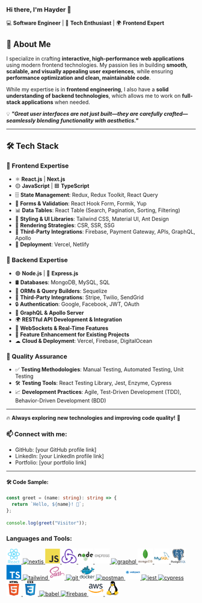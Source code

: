 ### Hi there, I'm Hayder 👋

💻 **Software Engineer** | 🚀 **Tech Enthusiast** | 🌍 **Frontend Expert**

## 🚀 About Me  
I specialize in crafting **interactive, high-performance web applications** using modern frontend technologies. My passion lies in building **smooth, scalable, and visually appealing user experiences**, while ensuring **performance optimization and clean, maintainable code**.  

While my expertise is in **frontend engineering**, I also have a **solid understanding of backend technologies**, which allows me to work on **full-stack applications** when needed.  

💡 **_"Great user interfaces are not just built—they are carefully crafted—seamlessly blending functionality with aesthetics."_**  

---

## 🛠️ Tech Stack  

### 🧰 Frontend Expertise  
- ⚛ **React.js** | **Next.js**  
- 🟡 **JavaScript** | 🟦 **TypeScript**  
- 🗄 **State Management**: Redux, Redux Toolkit, React Query  
- 📝 **Forms & Validation**: React Hook Form, Formik, Yup  
- 📊 **Data Tables**: React Table (Search, Pagination, Sorting, Filtering)  
- 🎨 **Styling & UI Libraries**: Tailwind CSS, Material UI, Ant Design  
- 📄 **Rendering Strategies**: CSR, SSR, SSG  
- 🔗 **Third-Party Integrations**: Firebase, Payment Gateway, APIs, GraphQL, Apollo  
- 🚀 **Deployment**: Vercel, Netlify  

### 🧰 Backend Expertise  
- 🟢 **Node.js** | 🚀 **Express.js**  
- 🛢 **Databases**: MongoDB, MySQL, SQL  
- 🔧 **ORMs & Query Builders**: Sequelize  
- 🔌 **Third-Party Integrations**: Stripe, Twilio, SendGrid  
- 🔒 **Authentication**: Google, Facebook, JWT, OAuth  
- 🚀 **GraphQL & Apollo Server**  
- 🌍 **RESTful API Development & Integration**  
- 📡 **WebSockets & Real-Time Features**  
- 🔄 **Feature Enhancement for Existing Projects**  
- ☁ **Cloud & Deployment**: Vercel, Firebase, DigitalOcean  

### 🧰 Quality Assurance  
- ✅ **Testing Methodologies**: Manual Testing, Automated Testing, Unit Testing  
- 🛠 **Testing Tools**: React Testing Library, Jest, Enzyme, Cypress  
- 📈 **Development Practices**: Agile, Test-Driven Development (TDD), Behavior-Driven Development (BDD)  

---

🔥 **Always exploring new technologies and improving code quality!** 🚀  


### 📫 Connect with me:
- GitHub: [your GitHub profile link]
- LinkedIn: [your LinkedIn profile link]
- Portfolio: [your portfolio link]

---

#### 🛠️ Code Sample:
```typescript
const greet = (name: string): string => {
  return `Hello, ${name}! 👋`;
};

console.log(greet("Visitor"));
```


<h3 align="left">Languages and Tools:</h3>
<p align="left">
    <!-- Core Tech Stack -->
    <a href="https://reactjs.org/" target="_blank" rel="noreferrer">
        <img src="https://raw.githubusercontent.com/devicons/devicon/master/icons/react/react-original-wordmark.svg" alt="react" width="40" height="40" />
    </a>
    <a href="https://nextjs.org/" target="_blank" rel="noreferrer">
        <img src="https://cdn.worldvectorlogo.com/logos/nextjs-2.svg" alt="nextjs" width="40" height="40" />
    </a>
    <a href="https://developer.mozilla.org/en-US/docs/Web/JavaScript" target="_blank" rel="noreferrer">
        <img src="https://raw.githubusercontent.com/devicons/devicon/master/icons/javascript/javascript-original.svg" alt="javascript" width="40" height="40" />
    </a>
    <a href="https://redux.js.org" target="_blank" rel="noreferrer">
        <img src="https://raw.githubusercontent.com/devicons/devicon/master/icons/redux/redux-original.svg" alt="redux" width="40" height="40" />
    </a>
    <a href="https://nodejs.org" target="_blank" rel="noreferrer">
        <img src="https://raw.githubusercontent.com/devicons/devicon/master/icons/nodejs/nodejs-original-wordmark.svg" alt="nodejs" width="40" height="40" />
    </a>
    <a href="https://expressjs.com" target="_blank" rel="noreferrer">
        <img src="https://raw.githubusercontent.com/devicons/devicon/master/icons/express/express-original-wordmark.svg" alt="express" width="40" height="40" />
    </a>
    <a href="https://graphql.org" target="_blank" rel="noreferrer">
        <img src="https://www.vectorlogo.zone/logos/graphql/graphql-icon.svg" alt="graphql" width="40" height="40" />
    </a>
    <a href="https://www.mongodb.com/" target="_blank" rel="noreferrer">
        <img src="https://raw.githubusercontent.com/devicons/devicon/master/icons/mongodb/mongodb-original-wordmark.svg" alt="mongodb" width="40" height="40" />
    </a>
    <a href="https://www.mysql.com/" target="_blank" rel="noreferrer">
        <img src="https://raw.githubusercontent.com/devicons/devicon/master/icons/mysql/mysql-original-wordmark.svg" alt="mysql" width="40" height="40" />
    </a>
    <a href="https://www.postgresql.org" target="_blank" rel="noreferrer">
        <img src="https://raw.githubusercontent.com/devicons/devicon/master/icons/postgresql/postgresql-original-wordmark.svg" alt="postgresql" width="40" height="40" />
    </a>

  <a href="https://typescriptlang.org" target="_blank" rel="noreferrer">
        <img src="https://raw.githubusercontent.com/devicons/devicon/master/icons/typescript/typescript-original.svg" alt="typescript" width="40" height="40" />
    </a>
    <a href="https://tailwindcss.com/" target="_blank" rel="noreferrer">
        <img src="https://www.vectorlogo.zone/logos/tailwindcss/tailwindcss-icon.svg" alt="tailwind" width="40" height="40" />
    </a>
    <a href="https://sass-lang.com" target="_blank" rel="noreferrer">
        <img src="https://raw.githubusercontent.com/devicons/devicon/master/icons/sass/sass-original.svg" alt="sass" width="40" height="40" />
    </a>
    <a href="https://git-scm.com/" target="_blank" rel="noreferrer">
        <img src="https://www.vectorlogo.zone/logos/git-scm/git-scm-icon.svg" alt="git" width="40" height="40" />
    </a>
    <a href="https://docker.com" target="_blank" rel="noreferrer">
        <img src="https://raw.githubusercontent.com/devicons/devicon/master/icons/docker/docker-original-wordmark.svg" alt="docker" width="40" height="40" />
    </a>
    <a href="https://www.postman.com" target="_blank" rel="noreferrer">
        <img src="https://www.vectorlogo.zone/logos/getpostman/getpostman-icon.svg" alt="postman" width="40" height="40" />
    </a>
    <a href="https://webpack.js.org" target="_blank" rel="noreferrer">
        <img src="https://raw.githubusercontent.com/devicons/devicon/d00d0969292a6569d45b06d3f350f463a0107b0d/icons/webpack/webpack-original-wordmark.svg" alt="webpack" width="40" height="40" />
    </a>
    <a href="https://jestjs.io" target="_blank" rel="noreferrer">
        <img src="https://www.vectorlogo.zone/logos/jestjsio/jestjsio-icon.svg" alt="jest" width="40" height="40" />
    </a>
    <a href="https://cypress.io" target="_blank" rel="noreferrer">
        <img src="https://raw.githubusercontent.com/simple-icons/simple-icons/6e46ec1fc23b60c8fd0d2f2ff46db82e16dbd75f/icons/cypress.svg" alt="cypress" width="40" height="40" />
    </a>
    <a href="https://www.w3.org/html/" target="_blank" rel="noreferrer">
        <img src="https://raw.githubusercontent.com/devicons/devicon/master/icons/html5/html5-original-wordmark.svg" alt="html5" width="40" height="40" />
    </a>
    <a href="https://www.w3schools.com/css/" target="_blank" rel="noreferrer">
        <img src="https://raw.githubusercontent.com/devicons/devicon/master/icons/css3/css3-original-wordmark.svg" alt="css3" width="40" height="40" />
    </a>
    <a href="https://babeljs.io/" target="_blank" rel="noreferrer">
        <img src="https://www.vectorlogo.zone/logos/babeljs/babeljs-icon.svg" alt="babel" width="40" height="40" />
    </a>
    <a href="https://firebase.google.com/" target="_blank" rel="noreferrer">
        <img src="https://www.vectorlogo.zone/logos/firebase/firebase-icon.svg" alt="firebase" width="40" height="40" />
    </a>
    <a href="https://aws.amazon.com" target="_blank" rel="noreferrer">
        <img src="https://raw.githubusercontent.com/devicons/devicon/master/icons/amazonwebservices/amazonwebservices-original-wordmark.svg" alt="aws" width="40" height="40" />
    </a>
    <a href="https://www.linux.org/" target="_blank" rel="noreferrer">
        <img src="https://raw.githubusercontent.com/devicons/devicon/master/icons/linux/linux-original.svg" alt="linux" width="40" height="40" />
    </a>
</p>

